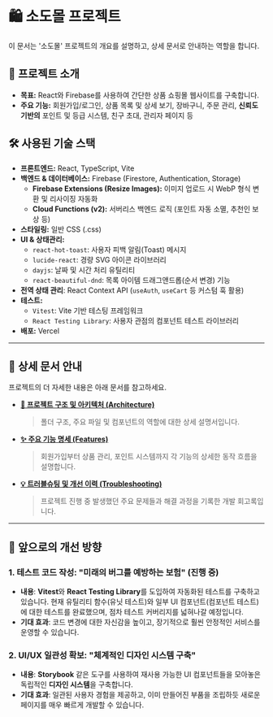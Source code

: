 # 🛍️ 소도몰 프로젝트

이 문서는 '소도몰' 프로젝트의 개요를 설명하고, 상세 문서로 안내하는 역할을 합니다.

## 🚀 프로젝트 소개

-   **목표:** React와 Firebase를 사용하여 간단한 상품 쇼핑몰 웹사이트를 구축합니다.
-   **주요 기능:** 회원가입/로그인, 상품 목록 및 상세 보기, 장바구니, 주문 관리, **신뢰도 기반의** 포인트 및 등급 시스템, 친구 초대, 관리자 페이지 등

## 🛠️ 사용된 기술 스택

-   **프론트엔드:** React, TypeScript, Vite
-   **백엔드 & 데이터베이스:** Firebase (Firestore, Authentication, Storage)
    -   **Firebase Extensions (Resize Images):** 이미지 업로드 시 WebP 형식 변환 및 리사이징 자동화
    -   **Cloud Functions (v2):** 서버리스 백엔드 로직 (포인트 자동 소멸, 추천인 보상 등)
-   **스타일링:** 일반 CSS (.css)
-   **UI & 상태관리:**
    -   `react-hot-toast`: 사용자 피백 알림(Toast) 메시지
    -   `lucide-react`: 경량 SVG 아이콘 라이브러리
    -   `dayjs`: 날짜 및 시간 처리 유틸리티
    -   `react-beautiful-dnd`: 목록 아이템 드래그앤드롭(순서 변경) 기능
-   **전역 상태 관리**: React Context API (`useAuth`, `useCart` 등 커스텀 훅 활용)
-   **테스트:**
    -   `Vitest`: Vite 기반 테스팅 프레임워크
    -   `React Testing Library`: 사용자 관점의 컴포넌트 테스트 라이브러리
-   **배포:** Vercel

---

## 📄 상세 문서 안내

프로젝트의 더 자세한 내용은 아래 문서를 참고하세요.

-   **[📂 프로젝트 구조 및 아키텍처 (Architecture)](./docs/ARCHITECTURE.md)**
    > 폴더 구조, 주요 파일 및 컴포넌트의 역할에 대한 상세 설명서입니다.

-   **[✨ 주요 기능 명세 (Features)](./docs/FEATURES.md)**
    > 회원가입부터 상품 관리, 포인트 시스템까지 각 기능의 상세한 동작 흐름을 설명합니다.

-   **[💡 트러블슈팅 및 개선 이력 (Troubleshooting)](./docs/TROUBLESHOOTING.md)**
    > 프로젝트 진행 중 발생했던 주요 문제들과 해결 과정을 기록한 개발 회고록입니다.

---

## 🚀 앞으로의 개선 방향

### 1. 테스트 코드 작성: "미래의 버그를 예방하는 보험" (진행 중)
-   **내용**: **Vitest**와 **React Testing Library**를 도입하여 자동화된 테스트를 구축하고 있습니다. 현재 유틸리티 함수(유닛 테스트)와 일부 UI 컴포넌트(컴포넌트 테스트)에 대한 테스트를 완료했으며, 점차 테스트 커버리지를 넓혀나갈 예정입니다.
-   **기대 효과**: 코드 변경에 대한 자신감을 높이고, 장기적으로 훨씬 안정적인 서비스를 운영할 수 있습니다.

### 2. UI/UX 일관성 확보: "체계적인 디자인 시스템 구축"
-   **내용**: **Storybook** 같은 도구를 사용하여 재사용 가능한 UI 컴포넌트들을 모아놓은 독립적인 **디자인 시스템**을 구축합니다.
-   **기대 효과**: 일관된 사용자 경험을 제공하고, 이미 만들어진 부품을 조립하듯 새로운 페이지를 매우 빠르게 개발할 수 있습니다.